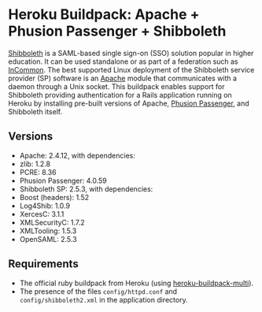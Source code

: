 # Heroku Buildpack: Apache + Phusion Passenger + Shibboleth

[Shibboleth](https://shibboleth.net/) is a SAML-based single sign-on (SSO) solution popular in higher education. It can be used standalone or as part of a federation such as [InCommon](https://www.incommon.org/). The best supported Linux deployment of the Shibboleth service provider (SP) software is an [Apache](http://httpd.apache.org/) module that communicates with a daemon through a Unix socket. This buildpack enables support for Shibboleth providing authentication for a Rails application running on Heroku by installing pre-built versions of Apache, [Phusion Passenger](https://www.phusionpassenger.com/), and Shibboleth itself.

## Versions

* Apache: 2.4.12, with dependencies:
 * zlib: 1.2.8
 * PCRE: 8.36
* Phusion Passenger: 4.0.59
* Shibboleth SP: 2.5.3, with dependencies:
 * Boost (headers): 1.52
 * Log4Shib: 1.0.9
 * XercesC: 3.1.1
 * XMLSecurityC: 1.7.2
 * XMLTooling: 1.5.3
 * OpenSAML: 2.5.3

## Requirements

* The official ruby buildpack from Heroku (using [heroku-buildpack-multi](https://github.com/ddollar/heroku-buildpack-multi)).
* The presence of the files `config/httpd.conf` and `config/shibboleth2.xml` in the application directory.
